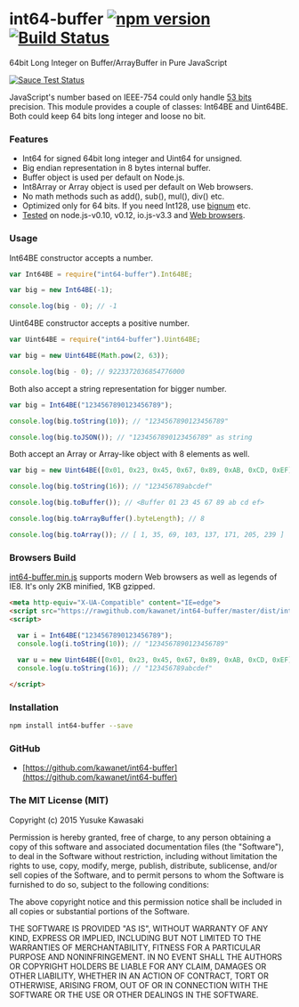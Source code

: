 # int64-buffer [![npm version](https://badge.fury.io/js/int64-buffer.svg)](http://badge.fury.io/js/int64-buffer) [![Build Status](https://travis-ci.org/kawanet/int64-buffer.svg?branch=master)](https://travis-ci.org/kawanet/int64-buffer)

64bit Long Integer on Buffer/ArrayBuffer in Pure JavaScript

[![Sauce Test Status](https://saucelabs.com/browser-matrix/int64-buffer.svg)](https://saucelabs.com/u/int64-buffer)

JavaScript's number based on IEEE-754 could only handle [53 bits](https://en.wikipedia.org/wiki/Double-precision_floating-point_format) precision. This module provides a couple of classes: Int64BE and Uint64BE. Both could keep 64 bits long integer and loose no bit.

### Features

- Int64 for signed 64bit long integer and Uint64 for unsigned.
- Big endian representation in 8 bytes internal buffer.
- Buffer object is used per default on Node.js.
- Int8Array or Array object is used per default on Web browsers.
- No math methods such as add(), sub(), mul(), div() etc.
- Optimized only for 64 bits. If you need Int128, use [bignum](https://www.npmjs.com/package/bignum) etc.
- [Tested](https://travis-ci.org/kawanet/int64-buffer) on node.js-v0.10, v0.12, io.js-v3.3 and [Web browsers](https://saucelabs.com/u/int64-buffer).

### Usage

Int64BE constructor accepts a number.

```js
var Int64BE = require("int64-buffer").Int64BE;

var big = new Int64BE(-1);

console.log(big - 0); // -1
```

Uint64BE constructor accepts a positive number.

```js
var Uint64BE = require("int64-buffer").Uint64BE;

var big = new Uint64BE(Math.pow(2, 63));

console.log(big - 0); // 9223372036854776000
```

Both also accept a string representation for bigger number.

```js
var big = Int64BE("1234567890123456789");

console.log(big.toString(10)); // "1234567890123456789"

console.log(big.toJSON()); // "1234567890123456789" as string
```

Both accept an Array or Array-like object with 8 elements as well.

```js
var big = new Uint64BE([0x01, 0x23, 0x45, 0x67, 0x89, 0xAB, 0xCD, 0xEF]);

console.log(big.toString(16)); // "123456789abcdef"

console.log(big.toBuffer()); // <Buffer 01 23 45 67 89 ab cd ef>

console.log(big.toArrayBuffer().byteLength); // 8

console.log(big.toArray()); // [ 1, 35, 69, 103, 137, 171, 205, 239 ]
```

### Browsers Build

[int64-buffer.min.js](https://rawgithub.com/kawanet/int64-buffer/master/dist/int64-buffer.min.js) supports modern Web browsers as well as legends of IE8. It's only 2KB minified, 1KB gzipped.

```html
<meta http-equiv="X-UA-Compatible" content="IE=edge">
<script src="https://rawgithub.com/kawanet/int64-buffer/master/dist/int64-buffer.min.js"></script>
<script>

  var i = Int64BE("1234567890123456789");
  console.log(i.toString(10)); // "1234567890123456789"
  
  var u = new Uint64BE([0x01, 0x23, 0x45, 0x67, 0x89, 0xAB, 0xCD, 0xEF]);
  console.log(u.toString(16)); // "123456789abcdef"

</script>
```

### Installation

```sh
npm install int64-buffer --save
```

### GitHub

- [https://github.com/kawanet/int64-buffer](https://github.com/kawanet/int64-buffer)

### The MIT License (MIT)

Copyright (c) 2015 Yusuke Kawasaki

Permission is hereby granted, free of charge, to any person obtaining a copy
of this software and associated documentation files (the "Software"), to deal
in the Software without restriction, including without limitation the rights
to use, copy, modify, merge, publish, distribute, sublicense, and/or sell
copies of the Software, and to permit persons to whom the Software is
furnished to do so, subject to the following conditions:

The above copyright notice and this permission notice shall be included in all
copies or substantial portions of the Software.

THE SOFTWARE IS PROVIDED "AS IS", WITHOUT WARRANTY OF ANY KIND, EXPRESS OR
IMPLIED, INCLUDING BUT NOT LIMITED TO THE WARRANTIES OF MERCHANTABILITY,
FITNESS FOR A PARTICULAR PURPOSE AND NONINFRINGEMENT. IN NO EVENT SHALL THE
AUTHORS OR COPYRIGHT HOLDERS BE LIABLE FOR ANY CLAIM, DAMAGES OR OTHER
LIABILITY, WHETHER IN AN ACTION OF CONTRACT, TORT OR OTHERWISE, ARISING FROM,
OUT OF OR IN CONNECTION WITH THE SOFTWARE OR THE USE OR OTHER DEALINGS IN THE
SOFTWARE.
